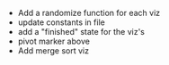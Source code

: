 - Add a randomize function for each viz
- update constants in file
- add a "finished" state for the viz's
- pivot marker above
- Add merge sort viz
